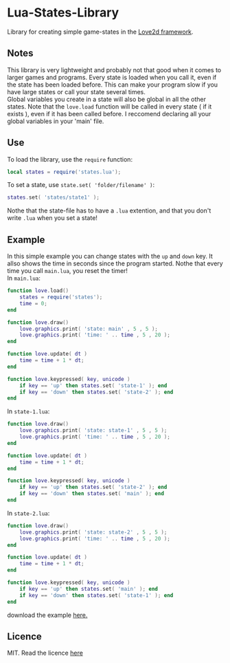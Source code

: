 # Lua-States-Library
Library for creating simple game-states in the [Love2d framework](https://love2d.org/).
## Notes
This library is very lightweight and probably not that good when it comes to
larger games and programs. Every state is loaded when you call it, even if
the state has been loaded before. This can make your program slow if you have
large states or call your state several times.
<br>
Global variables you create in a state will also be global in all the other states.
Note that the `love.load` function will be called in every state ( if it exists ),
even if it has been called before. I reccomend declaring all your global variables
in your 'main' file.
## Use
To load the library, use the `require` function:
```lua
local states = require('states.lua');
```
To set a state, use `state.set( 'folder/filename' )`:
```lua
states.set( 'states/state1' );
```
Nothe that the state-file has to have a `.lua` extention, and that you don't write
`.lua` when you set a state!
## Example
In this simple example you can change states with the `up` and `down` key. It allso
shows the time in seconds since the program started. Nothe that every time you call
`main.lua`, you reset the timer!
<br>
In `main.lua`:
```lua
function love.load()
	states = require('states');
	time = 0;
end

function love.draw()
	love.graphics.print( 'state: main' , 5 , 5 );
	love.graphics.print( 'time: ' .. time , 5 , 20 );
end

function love.update( dt )
	time = time + 1 * dt;
end

function love.keypressed( key, unicode )
	if key == 'up' then states.set( 'state-1' ); end
	if key == 'down' then states.set( 'state-2' ); end
end
```
In `state-1.lua`:
```lua
function love.draw()
	love.graphics.print( 'state: state-1' , 5 , 5 );
	love.graphics.print( 'time: ' .. time , 5 , 20 );
end

function love.update( dt )
	time = time + 1 * dt;
end

function love.keypressed( key, unicode )
	if key == 'up' then states.set( 'state-2' ); end
	if key == 'down' then states.set( 'main' ); end
end
```
In `state-2.lua`:
```lua
function love.draw()
	love.graphics.print( 'state: state-2' , 5 , 5 );
	love.graphics.print( 'time: ' .. time , 5 , 20 );
end

function love.update( dt )
	time = time + 1 * dt;
end

function love.keypressed( key, unicode )
	if key == 'up' then states.set( 'main' ); end
	if key == 'down' then states.set( 'state-1' ); end
end
```
download the example [here.](https://github.com/haakonbaa/Lua-States-Library/tree/master/example)
## Licence
MIT.
Read the licence [here](https://github.com/haakonbaa/Lua-States-Library/blob/master/LICENSE)

